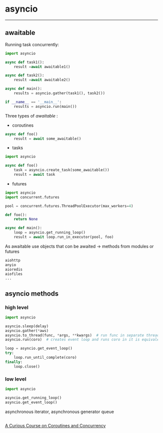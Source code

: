 # asyncio

---

## awaitable

Running task concurrently:  

```python
import asyncio

async def task1():
    result =await awaitable1()

async def task2():
    result =await awaitable2()

async def main():
    results = asyncio.gather(task1(), task2())

if __name__ == '__main__':
    results = asyncio.run(main())
```

Three types of *awaitable* :  
- coroutines
```python
async def foo()
    result = await some_awaitable()
```
- tasks

```python
import asyncio

async def foo()
    task = asyncio.create_task(some_awaitable())
    result = await task
```
- futures
```python
import asyncio
import concurrent.futures

pool = concurrent.futures.ThreadPoolExecutor(max_workers=4)

def foo():
    return None

async def main():
    loop = asyncio.get_running_loop()
    result = await loop.run_in_executor(pool, foo)
```

As awaitable use objects that con be awaited -> methods from modules or futures
```python
aiohttp
anyio
aioredis
aiofiles
...
```


## asyncio methods
### high level
```python
import asyncio

asyncio.sleep(delay)
asyncio.gather(*aws)
asyncio.to_thread(func, *args, **kwargs)  # run func in separate thread
asyncio.run(coro)  # creates event loop and runs coro in it is equivalent to low level: 

loop = asyncio.get_event_loop()
try:
    loop.run_until_complete(coro)
finally:
    loop.close()
```
### low level

```python
import asyncio

asyncio.get_running_loop()  
asyncio.get_event_loop()
```
asynchronous iterator, asynchronous generator
queue

## 
[A Curious Course on Coroutines and Concurrency](https://www.dabeaz.com/coroutines/)